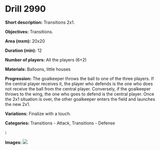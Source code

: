 # Drill 2990

**Short description:**
Transitions 2x1.

**Objectives:**
Transitions.

**Area (mxm):**
20x20

**Duration (min):**
12

**Number of players:**
All the players (6+2)

**Materials:**
Balloons, little houses

**Progression:**
The goalkeeper throws the ball to one of the three players. If the central player receives it, the player who defends is the one who does not receive the ball from the central player. Conversely, if the goalkeeper throws to the wing, the one who goes to defend is the central player. Once the 2x1 situation is over, the other goalkeeper enters the field and launches the new 2x1.

**Variations:**
Finalize with a touch.

**Categories:**
Transitions - Attack, Transitions - Defense

**:**


**Images:**
![](https://www.coachingfutsal.com/\images\830add6a-a707-46a0-be13-a70d13c9361d_8.bmp)

